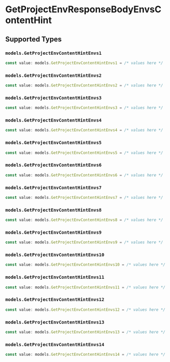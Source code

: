# GetProjectEnvResponseBodyEnvsContentHint


## Supported Types

### `models.GetProjectEnvContentHintEnvs1`

```typescript
const value: models.GetProjectEnvContentHintEnvs1 = /* values here */
```

### `models.GetProjectEnvContentHintEnvs2`

```typescript
const value: models.GetProjectEnvContentHintEnvs2 = /* values here */
```

### `models.GetProjectEnvContentHintEnvs3`

```typescript
const value: models.GetProjectEnvContentHintEnvs3 = /* values here */
```

### `models.GetProjectEnvContentHintEnvs4`

```typescript
const value: models.GetProjectEnvContentHintEnvs4 = /* values here */
```

### `models.GetProjectEnvContentHintEnvs5`

```typescript
const value: models.GetProjectEnvContentHintEnvs5 = /* values here */
```

### `models.GetProjectEnvContentHintEnvs6`

```typescript
const value: models.GetProjectEnvContentHintEnvs6 = /* values here */
```

### `models.GetProjectEnvContentHintEnvs7`

```typescript
const value: models.GetProjectEnvContentHintEnvs7 = /* values here */
```

### `models.GetProjectEnvContentHintEnvs8`

```typescript
const value: models.GetProjectEnvContentHintEnvs8 = /* values here */
```

### `models.GetProjectEnvContentHintEnvs9`

```typescript
const value: models.GetProjectEnvContentHintEnvs9 = /* values here */
```

### `models.GetProjectEnvContentHintEnvs10`

```typescript
const value: models.GetProjectEnvContentHintEnvs10 = /* values here */
```

### `models.GetProjectEnvContentHintEnvs11`

```typescript
const value: models.GetProjectEnvContentHintEnvs11 = /* values here */
```

### `models.GetProjectEnvContentHintEnvs12`

```typescript
const value: models.GetProjectEnvContentHintEnvs12 = /* values here */
```

### `models.GetProjectEnvContentHintEnvs13`

```typescript
const value: models.GetProjectEnvContentHintEnvs13 = /* values here */
```

### `models.GetProjectEnvContentHintEnvs14`

```typescript
const value: models.GetProjectEnvContentHintEnvs14 = /* values here */
```

